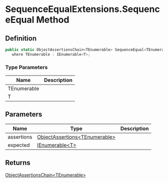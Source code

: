 # SequenceEqualExtensions.SequenceEqual Method
## Definition

```c#
public static ObjectAssertionsChain<TEnumerable> SequenceEqual<TEnumerable, T>(this ObjectAssertions<TEnumerable> assertions, params IEnumerable<T> expected)
   where TEnumerable : IEnumerable<T>;
```

### Type Parameters

| Name | Description |
| ---- | ----------- |
| TEnumerable |  |
| T |  |

## Parameters

| Name | Type | Description |
| ---- | ---- | ----------- |
| assertions | [ObjectAssertions&lt;TEnumerable&gt;](MrKWatkins.Assertions.ObjectAssertions-1.md) |  |
| expected | [IEnumerable&lt;T&gt;](https://learn.microsoft.com/en-gb/dotnet/api/System.Collections.Generic.IEnumerable-1) |  |

## Returns

[ObjectAssertionsChain&lt;TEnumerable&gt;](MrKWatkins.Assertions.ObjectAssertionsChain-1.md)
